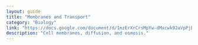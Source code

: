 ```yaml
---
layout: guide
title: "Membranes and Transport"
category: "Biology"
link: "https://docs.google.com/document/d/1mzErXrCrsMpYw-dMxcwk92aVpPjES2AxD8eaHUOz0qc/pub?embedded=true"
description: "Cell membranes, diffusion, and osmosis."
---
```


